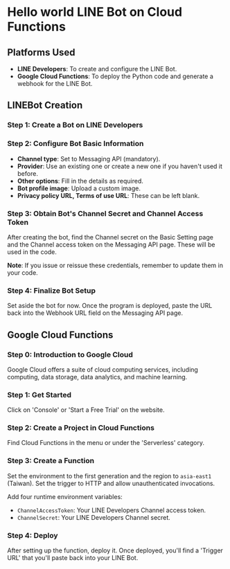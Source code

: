 # Hello world LINE Bot on Cloud Functions


## Platforms Used

- **LINE Developers**: To create and configure the LINE Bot.
- **Google Cloud Functions**: To deploy the Python code and generate a webhook for the LINE Bot.

## LINEBot Creation

### Step 1: Create a Bot on LINE Developers

### Step 2: Configure Bot Basic Information

- **Channel type**: Set to Messaging API (mandatory).
- **Provider**: Use an existing one or create a new one if you haven't used it before.
- **Other options**: Fill in the details as required.
- **Bot profile image**: Upload a custom image.
- **Privacy policy URL, Terms of use URL**: These can be left blank.

### Step 3: Obtain Bot's Channel Secret and Channel Access Token

After creating the bot, find the Channel secret on the Basic Setting page and the Channel access token on the Messaging API page. These will be used in the code.

**Note**: If you issue or reissue these credentials, remember to update them in your code.

### Step 4: Finalize Bot Setup

Set aside the bot for now. Once the program is deployed, paste the URL back into the Webhook URL field on the Messaging API page.


## Google Cloud Functions

### Step 0: Introduction to Google Cloud

Google Cloud offers a suite of cloud computing services, including computing, data storage, data analytics, and machine learning.

### Step 1: Get Started

Click on 'Console' or 'Start a Free Trial' on the website.

### Step 2: Create a Project in Cloud Functions

Find Cloud Functions in the menu or under the 'Serverless' category.

### Step 3: Create a Function

Set the environment to the first generation and the region to `asia-east1` (Taiwan). Set the trigger to HTTP and allow unauthenticated invocations.

Add four runtime environment variables:

- `ChannelAccessToken`: Your LINE Developers Channel access token.
- `ChannelSecret`: Your LINE Developers Channel secret.

### Step 4: Deploy

After setting up the function, deploy it. Once deployed, you'll find a 'Trigger URL' that you'll paste back into your LINE Bot.
